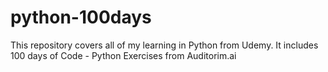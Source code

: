 # python-100days
This repository covers all of my learning in Python from Udemy. It includes 100 days of Code - Python Exercises from Auditorim.ai
